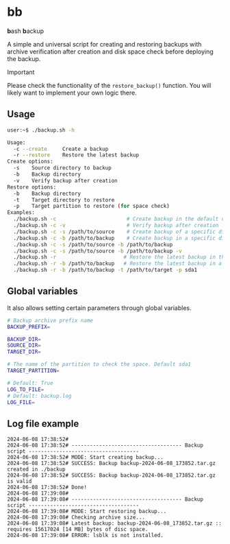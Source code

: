 # bb

**b**ash **b**ackup

A simple and universal script for creating and restoring backups with archive verification after creation and disk space check before deploying the backup.

> [!IMPORTANT]
> Please check the functionality of the `restore_backup()` function. You will likely want to implement your own logic there.

## Usage

```bash
user:~$ ./backup.sh -h

Usage:
  -c --create     Create a backup
  -r --restore    Restore the latest backup
Create options:
  -s    Source directory to backup
  -b    Backup directory
  -v    Verify backup after creation
Restore options:
  -b    Backup directory
  -t    Target directory to restore
  -p    Target partition to restore (for space check)
Examples:
  ./backup.sh -c                       # Create backup in the default directory
  ./backup.sh -c -v                    # Verify backup after creation
  ./backup.sh -c -s /path/to/source    # Create backup of a specific directory
  ./backup.sh -c -b /path/to/backup    # Create backup in a specific directory
  ./backup.sh -c -s /path/to/source -b /path/to/backup
  ./backup.sh -c -s /path/to/source -b /path/to/backup -v
  ./backup.sh -r                      # Restore the latest backup in the default directory
  ./backup.sh -r -b /path/to/backup   # Restore the latest backup in a specific directory
  ./backup.sh -r -b /path/to/backup -t /path/to/target -p sda1
```

## Global variables

It also allows setting certain parameters through global variables.

```bash
# Backup archive prefix name
BACKUP_PREFIX=

BACKUP_DIR=
SOURCE_DIR=
TARGET_DIR=

# The name of the partition to check the space. Default sda1
TARGET_PARTITION=

# Default: True
LOG_TO_FILE=
# Default: backup.log
LOG_FILE=
```

## Log file example

```log
2024-06-08 17:38:52#
2024-06-08 17:38:52# ------------------------------------ Backup script ------------------------------------
2024-06-08 17:38:52# MODE: Start creating backup...
2024-06-08 17:38:52# SUCCESS: Backup backup-2024-06-08_173852.tar.gz created in ./backup
2024-06-08 17:38:52# SUCCESS: Backup backup-2024-06-08_173852.tar.gz is valid
2024-06-08 17:38:52# Done!
2024-06-08 17:39:08#
2024-06-08 17:39:08# ------------------------------------ Backup script ------------------------------------
2024-06-08 17:39:08# MODE: Start restoring backup...
2024-06-08 17:39:08# Checking archive size...
2024-06-08 17:39:08# Latest backup: backup-2024-06-08_173852.tar.gz :: requires 15617024 [14 MB] bytes of disc space.
2024-06-08 17:39:08# ERROR: lsblk is not installed.
```

